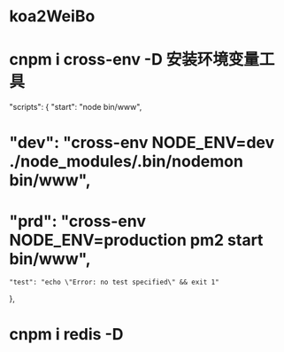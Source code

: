 # koa2WeiBo
# cnpm i cross-env -D 安装环境变量工具
  "scripts": {
    "start": "node bin/www",
  #  "dev": "cross-env NODE_ENV=dev ./node_modules/.bin/nodemon bin/www",
   # "prd": "cross-env NODE_ENV=production pm2 start bin/www",
    "test": "echo \"Error: no test specified\" && exit 1"
  },

# cnpm i redis -D      